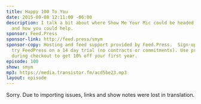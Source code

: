```yaml
---
title: Happy 100 To You
date: 2015-09-08 12:11:00 -06:00
description: I talk a bit about where Show Me Your Mic could be headed in the future
  and how you could help.
sponsor: Feed.Press
sponsor-link: http://feed.press/smym
sponsor-copy: Hosting and feed support provided by Feed.Press.  Sign-up today and
  try FeedPress on a 14 day trial (no contracts or commitments). Use promo code "smym"
  during checkout to get 10% off your first year.
episode: 100
show: smym
mp3: https://media.transistor.fm/acd5be23.mp3
layout: episode
---
```


Sorry. Due to importing issues, links and show notes were lost in translation.
